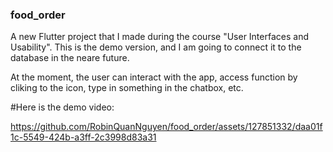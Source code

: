 ### food_order

A new Flutter project that I made during the course "User Interfaces and Usability". This is the demo version, and I am going to connect it to the database in the neare future. 

At the moment, the user can interact with the app, access function by cliking to the icon, type in something in the chatbox, etc.

#Here is the demo video:

https://github.com/RobinQuanNguyen/food_order/assets/127851332/daa01f1c-5549-424b-a3ff-2c3998d83a31

